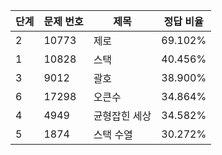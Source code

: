 | 단계 | 문제 번호 | 제목 | 정답 비율 |
| --- | --- | --- | --- |
| 2 | 10773 | 제로 | 69.102% | 
| 1 | 10828 | 스택 | 40.456% | 
| 3 | 9012 | 괄호 | 38.900% | 
| 6 | 17298 | 오큰수 | 34.864% | 
| 4 | 4949 | 균형잡힌 세상 | 34.582% | 
| 5 | 1874 | 스택 수열 | 30.272% | 

